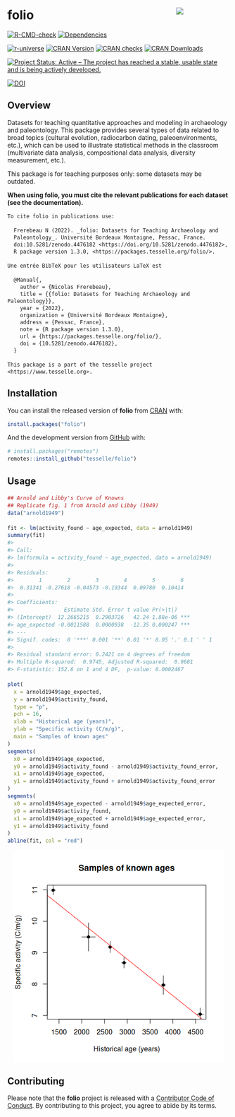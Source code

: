 
<!-- README.md is generated from README.Rmd. Please edit that file -->

# folio <img width=120px src="man/figures/logo.png" align="right" />

<!-- badges: start -->

[![R-CMD-check](https://github.com/tesselle/folio/workflows/R-CMD-check/badge.svg)](https://github.com/tesselle/folio/actions)
[![Dependencies](https://tinyverse.netlify.com/badge/folio)](https://cran.r-project.org/package=folio)

<a href="https://tesselle.r-universe.dev" class="pkgdown-devel"><img
src="https://tesselle.r-universe.dev/badges/folio"
alt="r-universe" /></a>
<a href="https://cran.r-project.org/package=folio"
class="pkgdown-release"><img
src="http://www.r-pkg.org/badges/version/folio"
alt="CRAN Version" /></a>
<a href="https://cran.r-project.org/web/checks/check_results_folio.html"
class="pkgdown-release"><img
src="https://badges.cranchecks.info/worst/folio.svg"
alt="CRAN checks" /></a>
<a href="https://cran.r-project.org/package=folio"
class="pkgdown-release"><img
src="http://cranlogs.r-pkg.org/badges/folio" alt="CRAN Downloads" /></a>

[![Project Status: Active – The project has reached a stable, usable
state and is being actively
developed.](https://www.repostatus.org/badges/latest/active.svg)](https://www.repostatus.org/#active)

[![DOI](https://zenodo.org/badge/DOI/10.5281/zenodo.4476182.svg)](https://doi.org/10.5281/zenodo.4476182)
<!-- badges: end -->

## Overview

Datasets for teaching quantitative approaches and modeling in
archaeology and paleontology. This package provides several types of
data related to broad topics (cultural evolution, radiocarbon dating,
paleoenvironments, etc.), which can be used to illustrate statistical
methods in the classroom (multivariate data analysis, compositional data
analysis, diversity measurement, etc.).

This package is for teaching purposes only: some datasets may be
outdated.

**When using folio, you must cite the relevant publications for each
dataset (see the documentation).**

    To cite folio in publications use:

      Frerebeau N (2022). _folio: Datasets for Teaching Archaeology and
      Paleontology_. Université Bordeaux Montaigne, Pessac, France.
      doi:10.5281/zenodo.4476182 <https://doi.org/10.5281/zenodo.4476182>,
      R package version 1.3.0, <https://packages.tesselle.org/folio/>.

    Une entrée BibTeX pour les utilisateurs LaTeX est

      @Manual{,
        author = {Nicolas Frerebeau},
        title = {{folio: Datasets for Teaching Archaeology and Paleontology}},
        year = {2022},
        organization = {Université Bordeaux Montaigne},
        address = {Pessac, France},
        note = {R package version 1.3.0},
        url = {https://packages.tesselle.org/folio/},
        doi = {10.5281/zenodo.4476182},
      }

    This package is a part of the tesselle project
    <https://www.tesselle.org>.

## Installation

You can install the released version of **folio** from
[CRAN](https://CRAN.R-project.org) with:

``` r
install.packages("folio")
```

And the development version from [GitHub](https://github.com/) with:

``` r
# install.packages("remotes")
remotes::install_github("tesselle/folio")
```

## Usage

``` r
## Arnold and Libby's Curve of Knowns
## Replicate fig. 1 from Arnold and Libby (1949)
data("arnold1949")

fit <- lm(activity_found ~ age_expected, data = arnold1949)
summary(fit)
#> 
#> Call:
#> lm(formula = activity_found ~ age_expected, data = arnold1949)
#> 
#> Residuals:
#>        1        2        3        4        5        6 
#>  0.31341 -0.27618 -0.04573 -0.19344  0.09780  0.10414 
#> 
#> Coefficients:
#>                Estimate Std. Error t value Pr(>|t|)    
#> (Intercept)  12.2665215  0.2903726   42.24 1.88e-06 ***
#> age_expected -0.0011588  0.0000938  -12.35 0.000247 ***
#> ---
#> Signif. codes:  0 '***' 0.001 '**' 0.01 '*' 0.05 '.' 0.1 ' ' 1
#> 
#> Residual standard error: 0.2421 on 4 degrees of freedom
#> Multiple R-squared:  0.9745, Adjusted R-squared:  0.9681 
#> F-statistic: 152.6 on 1 and 4 DF,  p-value: 0.0002467

plot(
  x = arnold1949$age_expected,
  y = arnold1949$activity_found,
  type = "p",
  pch = 16,
  xlab = "Historical age (years)",
  ylab = "Specific activity (C/m/g)",
  main = "Samples of known ages"
)
segments(
  x0 = arnold1949$age_expected,
  y0 = arnold1949$activity_found - arnold1949$activity_found_error,
  x1 = arnold1949$age_expected,
  y1 = arnold1949$activity_found + arnold1949$activity_found_error
)
segments(
  x0 = arnold1949$age_expected - arnold1949$age_expected_error,
  y0 = arnold1949$activity_found,
  x1 = arnold1949$age_expected + arnold1949$age_expected_error,
  y1 = arnold1949$activity_found
)
abline(fit, col = "red")
```

<img src="man/figures/README-unnamed-chunk-2-1.png" style="display: block; margin: auto;" />

## Contributing

Please note that the **folio** project is released with a [Contributor
Code of Conduct](https://www.tesselle.org/conduct.html). By contributing
to this project, you agree to abide by its terms.
